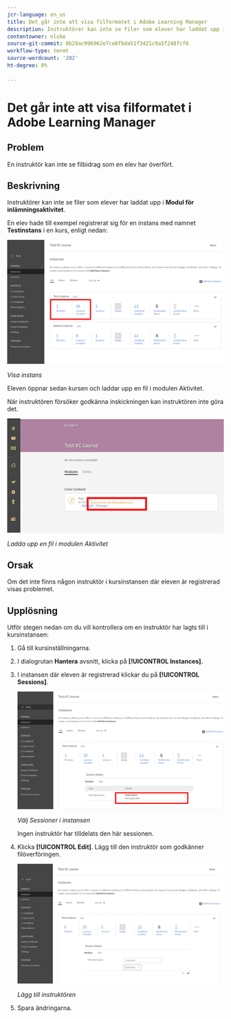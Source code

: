 ```yaml
---
jcr-language: en_us
title: Det går inte att visa filformatet i Adobe Learning Manager
description: Instruktörer kan inte se filer som elever har laddat upp i modulen för inlämningsaktivitet.
contentowner: nluke
source-git-commit: 8b29ac996962e7ce8fbda51f3421c9a5f248fcf6
workflow-type: tm+mt
source-wordcount: '202'
ht-degree: 0%

---
```




# Det går inte att visa filformatet i Adobe Learning Manager

## Problem

En instruktör kan inte se filbidrag som en elev har överfört.

## Beskrivning

Instruktörer kan inte se filer som elever har laddat upp i **Modul för inlämningsaktivitet**.

En elev hade till exempel registrerat sig för en instans med namnet **Testinstans** i en kurs, enligt nedan:

![](assets/test-instance.png)

*Visa instans*

Eleven öppnar sedan kursen och laddar upp en fil i modulen Aktivitet.

När instruktören försöker godkänna inskickningen kan instruktören inte göra det.

![](assets/activity.png)

*Ladda upp en fil i modulen Aktivitet*

## Orsak

Om det inte finns någon instruktör i kursinstansen där eleven är registrerad visas problemet.

## Upplösning

Utför stegen nedan om du vill kontrollera om en instruktör har lagts till i kursinstansen:

1. Gå till kursinställningarna.
1. I dialogrutan **Hantera** avsnitt, klicka på **[!UICONTROL Instances].**
1. I instansen där eleven är registrerad klickar du på **[!UICONTROL Sessions]**.

   ![](assets/check-instructor.png)

   *Välj Sessioner i instansen*

   Ingen instruktör har tilldelats den här sessionen.

1. Klicka **[!UICONTROL Edit]**. Lägg till den instruktör som godkänner filöverföringen.

   ![](assets/assign-instructor.png)

   *Lägg till instruktören*
1. Spara ändringarna.

